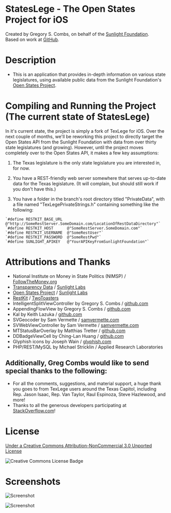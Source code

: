 StatesLege - The Open States Project for iOS 
=============
Created by Gregory S. Combs, on behalf of the [Sunlight Foundation](http://www.sunlightfoundation.com).  
Based on work at [GitHub](https://github.com/sunlightlabs/StatesLege).

Description
=============

- This is an application that provides in-depth information on various state legislatures, using available public data from the Sunlight Foundation's [Open States Project](http://openstates.sunlightlabs.com).

Compiling and Running the Project (The current state of StatesLege)
=============
In it's current state, the project is simply a fork of TexLege for iOS.  Over the next couple of months, we'll be reworking this project to directly target the Open States API from the Sunlight Foundation with data from over thirty state legislatures (and growing).  However, until the project moves completely over to the Open States API, it makes a few key assumptions:  

  1. The Texas legislature is the only state legislature you are interested in, for now.  

  2. You have a REST-friendly web server somewhere that serves up-to-date data for the Texas legislature. (It will complain, but should still work if you don't have this.)  

  3. You have a folder in the branch's root directory titled "PrivateData", with a file named "TexLegePrivateStrings.h" containing something like the following:  

    `#define RESTKIT_BASE_URL  @"http://SomeRestServer.SomeDomain.com/LocationOfRestDataDirectory"`  
    `#define RESTKIT_HOST      @"SomeRestServer.SomeDomain.com"`  
    `#define RESTKIT_USERNAME  @"SomeRestUser"`  
    `#define RESTKIT_PASSWORD  @"SomeRestPwd"`  
    `#define SUNLIGHT_APIKEY   @"YourAPIKeyFromSunlightFoundation"`  

Attributions and Thanks
=============
- National Institute on Money in State Politics (NIMSP) / [FollowTheMoney.org](http://www.followthemoney.org)  
- [Transparency Data](http://transparencydata.org) /  [Sunlight Labs](http://sunlightlabs.com)  
- [Open States Project](http://openstates.sunlightlabs.com) / [Sunlight Labs](http://sunlightlabs.com)  
- [RestKit](http://restkit.org) / [TwoToasters](http://twotoasters.com)  
- IntelligentSplitViewController by Gregory S. Combs / [github.com](https://github.com/grgcombs/IntelligentSplitViewController)  
- AppendingFlowView by Gregory S. Combs / [github.com](https://github.com/grgcombs/AppendingFlowView)  
- Kal by Keith Lazuka / [github.com](https://github.com/klazuka/Kal)  
- SVGeocoder by Sam Vermette / [samvermette.com](http://samvermette.com)  
- SVWebViewController by Sam Vermette / [samvermette.com](http://samvermette.com)  
- MTStatusBarOverlay by Matthias Tretter / [github.com](https://github.com/myell0w/MTStatusBarOverlay)  
- DDBadgeViewCell by Ching-Lan Huang / [github.com](https://github.com/digdog/DDBadgeViewCell)  
- Glyphish icons by Joseph Wain / [glyphish.com](http://glyphish.com)  
- PHP/REST/MySQL by Michael Stricklin / Applied Research Laboratories  
  
Additionally, Greg Combs would like to send special thanks to the following:  
-  
- For all the comments, suggestions, and material support, a huge thank you goes to from TexLege users around the Texas Capitol, including Rep. Jason Isaac, Rep. Van Taylor, Raul Espinoza, Steve Hazlewood, and more!  
- Thanks to all the generous developers participating at [StackOverflow.com](http://stackoverflow.com)!  

License
=========================

[Under a Creative Commons Attribution-NonCommercial 3.0 Unported License](http://creativecommons.org/licenses/by-nc/3.0/)

![Creative Commons License Badge](http://i.creativecommons.org/l/by-nc/3.0/88x31.png "Creative Commons Attribution-NonCommercial")

Screenshots
=========================

![Screenshot](https://github.com/sunlightlabs/StatesLege/raw/master/Screenshots/iPhone/BillDetail.png "Bill Details")

![Screenshot](https://github.com/sunlightlabs/StatesLege/raw/master/Screenshots/iPad/LegeDetail.png "Legislator Details")
